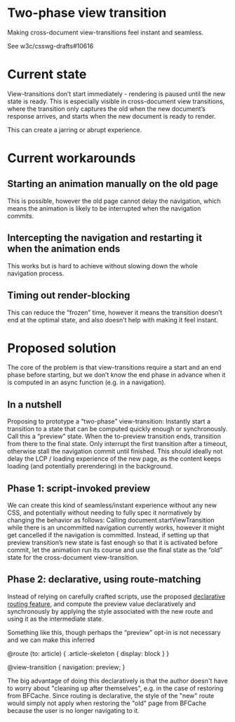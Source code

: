 # Two-phase view transition
Making cross-document view-transitions feel instant and seamless.

See w3c/csswg-drafts#10616

# Current state
View-transitions don’t start immediately - rendering is paused until the new state is ready. 
This is especially visible in cross-document view transitions, where the transition only captures the old when the new document’s response arrives, and starts when the new document is ready to render.

This can create a jarring or abrupt experience.

# Current workarounds

## Starting an animation manually on the old page
This is possible, however the old page cannot delay the navigation, which means the animation is likely to be interrupted when the navigation commits.

## Intercepting the navigation and restarting it when the animation ends
This works but is hard to achieve without slowing down the whole navigation process.

## Timing out render-blocking
This can reduce the “frozen” time, however it means the transition doesn’t end at the optimal state, and also doesn’t help with making it feel instant.

# Proposed solution
The core of the problem is that view-transitions require a start and an end phase before starting, but we don’t know the end phase in advance when it is computed in an async function (e.g. in a navigation).

## In a nutshell
Proposing to prototype a “two-phase” view-transition: 
Instantly start a transition to a state that can be computed quickly enough or synchronously. Call this a “preview” state.
When the to-preview transition ends, transition from there to the final state.
Only interrupt the first transition after a timeout, otherwise stall the navigation commit until finished.
This should ideally not delay the LCP / loading experience of the new page, as the content keeps loading (and potentially prerendering) in the background.

## Phase 1: script-invoked preview
We can create this kind of seamless/instant experience without any new CSS, and potentially without needing to fully spec it normatively by changing the behavior as follows:
Calling document.startViewTransition while there is an uncommitted navigation currently works, however it might get cancelled if the navigation is committed.
Instead, if setting up that preview transition’s new state is fast enough so that it is activated before commit, let the animation run its course and use the final state as the “old” state for the cross-document view-transition.

## Phase 2: declarative, using route-matching
Instead of relying on carefully crafted scripts, use the proposed [declarative routing feature](https://github.com/WICG/declarative-partial-updates/blob/main/route-matching-explainer.md), and compute the preview value declaratively and synchronously by applying the style associated with the new route and using it as the intermediate state.

Something like this, though perhaps the “preview” opt-in is not necessary and we can make this inferred

@route (to: article) {
  .article-skeleton { display: block } 
}

@view-transition {
  navigation: preview;
}

The big advantage of doing this declaratively is that the author doesn't have to worry about "cleaning up after themselves", e.g. in the case of restoring from BFCache.
Since routing is declarative, the style of the "new" route would simply not apply when restoring the "old" page from BFCache because the user is no longer navigating to it.


